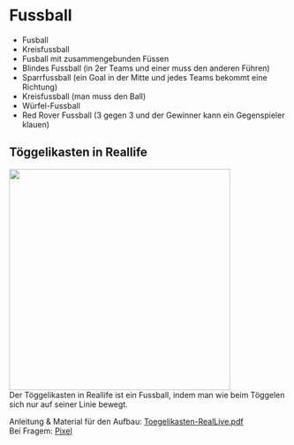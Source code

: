 # Fussball

- Fusball
- Kreisfussball
- Fusball mit zusammengebunden Füssen
- Blindes Fussball (in 2er Teams und einer muss den anderen Führen)
- Sparrfussball (ein Goal in der Mitte und jedes Teams bekommt eine Richtung)
- Kreisfussball (man muss den Ball)
- Würfel-Fussball
- Red Rover Fussball (3 gegen 3 und der Gewinner kann ein Gegenspieler klauen)

## Töggelikasten in Reallife
<img src="../../assets/Toegelikasten-RealLive.jpg" width="400px"> <br>
Der Töggelikasten in Reallife ist ein Fussball, indem man wie beim Töggelen sich nur auf seiner Linie bewegt.

Anleitung & Material für den Aufbau: [Toegelikasten-RealLive.pdf](../../assets/Toegelikasten-RealLive.pdf) <br>
Bei Fragem: [Pixel](https://db.cevi.ch/groups/1196/people/12853)

